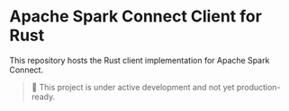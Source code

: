 # Apache Spark Connect Client for Rust

This repository hosts the Rust client implementation for Apache Spark Connect.

> 🚧 This project is under active development and not yet production-ready.

